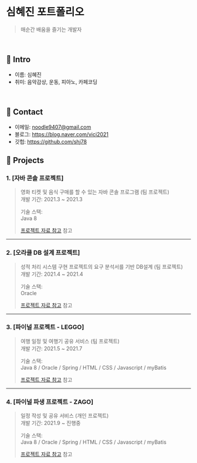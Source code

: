 # 심혜진 포트폴리오

> 매순간 배움을 즐기는 개발자 

</br>

## :pushpin: Intro
- 이름: 심혜진
- 취미: 음악감상, 운동, 피아노, 카페코딩
</br>

## :pushpin: Contact
- 이메일: noodle9407@gmail.com
- 블로그: https://blog.naver.com/vici2021
- 깃헙: https://github.com/shj78

## :pushpin: Projects
### 1. [자바 콘솔 프로젝트]
>영화 티켓 및 음식 구매를 할 수 있는 자바 콘솔 프로그램 (팀 프로젝트)  
>개발 기간: 2021.3 ~ 2021.3  
>  
>기술 스택:  
>Java 8 
>  
>[프로젝트 자료 참고](https://github.com/shj78/portfolio/tree/master/1_java_kiosk_console) 참고

---

### 2. [오라클 DB 설계 프로젝트]
>성적 처리 시스템 구현 프로젝트의 요구 분석서를 기반 DB설계 (팀 프로젝트)  
>개발 기간: 2021.4 ~ 2021.4
>  
>기술 스택:  
>Oracle 
>  
>[프로젝트 자료 참고](https://github.com/shj78/portfolio/tree/master/2_oracle_db) 참고

---

### 3. [파이널 프로젝트 - LEGGO]
>여행 일정 및 여행기 공유 서비스 (팀 프로젝트)  
>개발 기간: 2021.5 ~ 2021.7  
>  
>기술 스택:  
>Java 8 / Oracle / Spring / HTML / CSS / Javascript / myBatis 
>  
>[프로젝트 자료 참고](https://github.com/shj78/portfolio/tree/master/3_final_leggo) 참고

---

### 4. [파이널 파생 프로젝트 - ZAGO]
>일정 작성 및 공유 서비스 (개인 프로젝트)  
>개발 기간: 2021.9 ~ 진행중
>  
>기술 스택:  
>Java 8 / Oracle / Spring / HTML / CSS / Javascript / myBatis 
>  
>[프로젝트 자료 참고](https://github.com/shj78/portfolio/tree/master/4_solo_zago/plan) 참고
